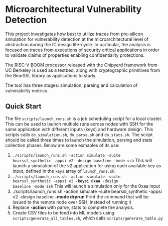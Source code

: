 # Microarchitectural Vulnerability Detection
This project investigates how best to utilize traces from pre-silicon simulation for vulnerability detection at the microarchitectural level of abstraction during the IC design life-cycle.  In particular, the analysis is focused on traces from executions of security critical applications in order to validate claims of properties enabling confidentiality protections.

The RISC-V BOOM processor released with the Chipyard framework from UC Berkeley is used as a testbed, along with cryptographic primitives from the BearSSL library as applications to study.

The tool has three stages: simulation, parsing and calculation of vulnerability metrics.

## Quick Start

The file <code>scripts/launch_runs.sh</code> is a job scheduling script for a local cluster. This can be used to launch multiple runs across nodes with SSH for the same application with different inputs (keys) and hardware design. This scripts calls <code>do_simulation.sh</code>, <code>do_parse.sh</code> and <code>do_stats.sh</code>. The script should be called three times to launch the simulation, parsing and stats collection phases. Below are some exmaples of its use:

1.  <code>./scripts/launch_runs.sh -action simulate -suite bearssl_synthetic -appsi v2 -design baseline -mode ssh</code> 
    This will launch a simulation of the v2 application for using each available key as input, defined in the <code>keys</code> array of <code>launch_runs.sh</code>.
2.  <code>./scripts/launch_runs.sh -action simulate -suite bearssl_synthetic -appsi v2 **-keysi 0xaa** -design baseline -mode ssh</code>
    This will launch a simulation only for the 0xaa input
3.  ./scripts/launch_runs.sh -action simulate -suite bearssl_synthetic -appsi v2 -design baseline **-mode dryrun**
    Print the command that will be issued to the remote node over SSH, instead of running it
4. Replace **-action** with parse, stats to complete the analysis.
5. Create CSV files to be feed into ML models using <code>scripts/generate_all_tables.sh</code>, which calls <code>scripts/generate_table.py<script>.
    
### Debugging
There are other tools available to help with debugging and quickly finding information. The <code>pc_finder.py</code> script will locate the program counter (PC) values which lie on the boundaries of identified security-critical regions (SCRs) by supplying thier function names/labels.
Also, <code>inspect_instructions.py</code> can be run interactively in python to search through the list of instructions fed into the pipeline and shows the timestamps for that an instruction occupied various pipeline stages. If not timestamp is found for a particular stage, it means the instruction was speculative and squashed before entering that stage.


### Simulation

#### Processor Simulator
The first stage is to simulate the processor-under-test, executing the selected application. We use the Verilator backend, which is a cycle-accurate C++ model of the hardware.

1. Clone the Chipyard repository from Github: <code>git clone https://github.com/ucb-bar/chipyard.git</code>
2. Checkout version 1.2.0: <code>git checkout tags/1.2.0</code>
3. Change the submodule path for the BOOM processor to point to our modified implementation:
    1. Open .gitmodules from the root directory of Chipyard
    2. Under <code>[submodule "generators/boom"]</code>, change to <code>url = https://github.com/kristinbarber/riscv-boom.git</code>
4. Follow instructions for repository initialization from Chipyard documentation
5. Checkout 'kmb' branch: <code>git checkout kmb</code>
6. Change to the <code>sims/verilator</code> directory
    1. Run <code>CONFIG=SmallBoomConfig</code>, this command will generate the simulator executable

#### Applications
The <code>apps</code> directory holds respositories for tests to be run with the simulator.

We have created several unit tests based on the BearSSL library primitives that are intended to (1) ease use with the simulation platform, (2) exercise known vulnerabilities and (3) test the robustness of software mitigation techniques.
The unit tests can be found under <code>apps/bearssl-0.6/microsampler_tests</code> and can all be compiled using the provided Makefile. These tests take as input the secret key represented as a hexidecimal value and should be equal to the expected number of bytes (bits) for the cipher selected (e.g., 1024-bit for RSA (modpow)).

### State Construction
### Metric Calculation and Statistics Reporting

## Software Modules

The minimally modified version of the RISC-V BOOM core must be 
